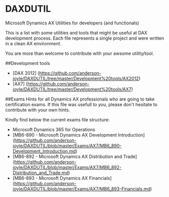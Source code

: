# DAXDUTIL
Microsoft Dynamics AX Utilities for developers (and functionals)

This is a list with some utilities and tools that might be useful at DAX development process. Each file represents a single project and were written in a clean AX environment.
 
You are more than welcome to contribute with your awsome utility/tool.

##Development tools
* [DAX 2012] (https://github.com/anderson-joyle/DAXDUTIL/tree/master/Development%20tools/AX2012)
* [AX7] (https://github.com/anderson-joyle/DAXDUTIL/tree/master/Development%20tools/AX7)

##Exams
Hints for all Dynamics AX professionals who are going to take certification exams. If this file was usefull to you, please don't hesitate to contribute with your own hints.

Kindly find below the current exams file structure:
* Microsoft Dynamics 365 for Operations
 * [MB6-890 - Microsoft Dynamics AX Development Introduction] (https://github.com/anderson-joyle/DAXDUTIL/blob/master/Exams/AX7/MB6_890-Development_Introduction.md)
 * [MB6-892 - Microsoft Dynamics AX Distribution and Trade] (https://github.com/anderson-joyle/DAXDUTIL/blob/master/Exams/AX7/MB6_892-Distribution_and_Trade.md)
 * [MB6-893 - Microsoft Dynamics AX Financials] (https://github.com/anderson-joyle/DAXDUTIL/blob/master/Exams/AX7/MB6_893-Financials.md)
